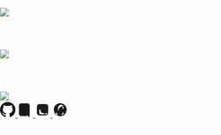 <!DOCTYPE html>
<html lang="fr">
<head>
<meta charset="UTF-8" />
<meta name="viewport" content="width=device-width, initial-scale=1" />
<title>Interface Accapareur</title>
<style>
  /* Reset & basics */
  * {
    box-sizing: border-box;
  }
  body, html {
    margin: 0; padding: 0; height: 100%;
    font-family: 'Segoe UI', Tahoma, Geneva, Verdana, sans-serif;
    color: white;
    overflow: hidden;
  }

  /* Background image with blur and dark overlay */
  body {
    position: relative;
    background: url('https://images.unsplash.com/photo-1506744038136-46273834b3fb?auto=format&fit=crop&w=1470&q=80') no-repeat center/cover;
  }
  body::before {
    content: "";
    position: fixed;
    top:0; left:0; right:0; bottom:0;
    background: inherit;
    filter: blur(12px) brightness(0.4);
    z-index: -2;
  }
  body::after {
    content: "";
    position: fixed;
    top:0; left:0; right:0; bottom:0;
    background: rgba(0,0,0,0.5);
    z-index: -1;
  }

  /* Container centrée verticale et horizontale */
  .container {
    height: 100vh;
    display: flex;
    flex-direction: column;
    align-items: center;
    justify-content: flex-start;
    padding-top: 50px;
    position: relative;
  }

  /* Profil principal */
  .profile-pic {
    width: 130px; height: 130px;
    border-radius: 50%;
    border: 5px solid #FF4444; /* rouge */
    position: relative;
    overflow: hidden;
    background: #a00;
  }
  .profile-pic img {
    width: 100%;
    height: 100%;
    object-fit: cover;
  }
  /* Etoile en coin */
  .profile-pic::after {
    content: "⭐";
    position: absolute;
    top: 5px;
    right: 8px;
    font-size: 28px;
    filter: drop-shadow(0 0 1px black);
  }

  /* Nom utilisateur */
  .username {
    margin-top: 15px;
    font-size: 2.8rem;
    font-weight: 700;
    text-align: center;
  }

  /* ID */
  .user-id {
    margin-top: 4px;
    font-size: 0.95rem;
    color: #bbb;
    text-align: center;
  }

  /* Statut */
  .status-text {
    margin-top: 15px;
    max-width: 380px;
    font-size: 1.2rem;
    font-style: italic;
    text-align: center;
    line-height: 1.3;
  }

  /* Section épuisant (à gauche du centre, vers milieu page) */
  .section-epuisant {
    position: absolute;
    top: 50%;
    left: 10%;
    transform: translateY(-50%);
    display: flex;
    align-items: center;
    gap: 12px;
    color: white;
    max-width: 300px;
  }
  .epuisant-icon {
    width: 48px;
    height: 48px;
    border-radius: 50%;
    background: #444;
    overflow: hidden;
    flex-shrink: 0;
  }
  .epuisant-icon img {
    width: 100%;
    height: 100%;
    object-fit: cover;
  }
  .epuisant-texts {
    display: flex;
    flex-direction: column;
    gap: 4px;
    flex-grow: 1;
  }
  .epuisant-main {
    font-weight: 700;
    font-size: 1.3rem;
    display: flex;
    align-items: center;
    gap: 6px;
  }
  .epuisant-main span.emoji {
    font-size: 1.3rem;
  }
  .listening-to {
    font-size: 0.9rem;
    opacity: 0.8;
  }
  .artist-name {
    font-weight: 600;
    font-size: 1rem;
    margin-top: 2px;
  }
  .album-art {
    width: 60px;
    height: 60px;
    border-radius: 8px;
    overflow: hidden;
    margin-left: 10px;
    flex-shrink: 0;
    box-shadow: 0 0 8px rgba(255,255,255,0.2);
  }
  .album-art img {
    width: 100%;
    height: 100%;
    object-fit: cover;
  }

  /* Bas de page, icônes sociales centrées */
  .footer-socials {
    position: fixed;
    bottom: 30px;
    left: 50%;
    transform: translateX(-50%);
    display: flex;
    gap: 25px;
  }
  .footer-socials a {
    color: white;
    font-size: 28px;
    transition: color 0.3s;
  }
  .footer-socials a:hover {
    color: #ff4444;
  }

  /* Compteur de vues en bas à gauche */
  .view-counter {
    position: fixed;
    bottom: 28px;
    left: 20px;
    font-weight: 700;
    font-size: 1.1rem;
    background: rgba(255,255,255,0.15);
    padding: 6px 14px;
    border-radius: 20px;
    user-select: none;
    letter-spacing: 1.2px;
  }

  /* Icônes sociales SVG inline (GitHub, Discord, Instagram, Globe) */
  /* Utilisation d'icônes simples en SVG */
</style>
</head>
<body>

<div class="container">
  <!-- Photo de profil -->
  <div class="profile-pic" title="Profil Accapareur">
    <img src="https://i.pravatar.cc/130?img=15" alt="Avatar rouge avec étoile"/>
  </div>

  <!-- Nom utilisateur -->
  <div class="username">accapareur</div>

  <!-- ID -->
  <div class="user-id">ID 622,934</div>

  <!-- Texte de statut -->
  <div class="status-text">Money doesn't buy happiness, but I want to cry in an Aston</div>
</div>

<!-- Section épuisant à gauche du centre -->
<div class="section-epuisant" aria-label="Statut épuisant">
  <div class="epuisant-icon" title="Profil petit">
    <img src="https://i.pravatar.cc/48?img=32" alt="Petit avatar rond" />
  </div>
  <div class="epuisant-texts">
    <div class="epuisant-main">
      épuisant <span class="emoji">😭 😡 😱</span>
    </div>
    <div class="listening-to">Listening to</div>
    <div class="artist-name">by АСАЈЅ ToJIb</div>
  </div>
  <div class="album-art" title="Album cover">
    <img src="https://i.pinimg.com/736x/24/82/b2/2482b2e6b7ef6cc5b7b39e444b8f42eb.jpg" alt="Album Art"/>
  </div>
</div>

<!-- Bas de page icônes sociales -->
<div class="footer-socials" role="contentinfo" aria-label="Réseaux sociaux">
  <a href="https://github.com/" target="_blank" rel="noopener" aria-label="GitHub">
    <svg height="28" viewBox="0 0 16 16" width="28" fill="currentColor" aria-hidden="true"><path fill-rule="evenodd" d="M8 0C3.58 0 0 3.58 0 8c0 3.54 2.29 6.53 5.47 7.59.4.07.55-.17.55-.38 0-.19-.01-.82-.01-1.49-2.01.37-2.53-.49-2.69-.94-.09-.23-.48-.94-.82-1.13-.28-.15-.68-.52-.01-.53.63-.01 1.08.58 1.23.82.72 1.21 1.87.87 2.33.66.07-.52.28-.87.51-1.07-1.78-.2-3.64-.89-3.64-3.95 0-.87.31-1.58.82-2.14-.08-.2-.36-1.02.08-2.12 0 0 .67-.21 2.2.82a7.7 7.7 0 012.01-.27c.68 0 1.36.09 2.01.27 1.53-1.04 2.2-.82 2.2-.82.44 1.1.16 1.92.08 2.12.51.56.82 1.27.82 2.14 0 3.07-1.87 3.75-3.65 3.95.29.25.54.73.54 1.48 0 1.07-.01 1.93-.01 2.2 0 .21.15.46.55.38A8.013 8.013 0 0016 8c0-4.42-3.58-8-8-8z"></path></svg>
  </a>
  <a href="https://discord.com/" target="_blank" rel="noopener" aria-label="Discord">
    <svg height="28" viewBox="0 0 245 240" width="28" fill="currentColor" aria-hidden="true"><path d="M104.4 120.8c-5.7 0-10.3-4.9-10.3-10.9 0-6 4.6-10.9 10.3-10.9 5.7 0 10.3 4.9 10.3 10.9 0 6-4.6 10.9-10.3 10.9zm36.2 0c-5.7 0-10.3-4.9-10.3-10.9 0-6 4.6-10.9 10.3-10.9 5.7 0 10.3 4.9 10.3 10.9 0 6-4.6 10.9-10.3 10.9z"/><path d="M189.5 20H55.4C35.8 20 20 36.7 20 56.9v126.2c0 20.2 15.8 36.9 35.4 36.9h99.5l-4.6-15.9 11 10.3 10.3 9.5 18.2 15.9V56.9c0-20.2-15.8-36.9-35.4-36.9zM141 160.4s-4.2-5 6-9.6c11.6-5 20.3-16.2 20.3-16.2-1.5 1.1-3 2.1-4.4 3-19.8 13.1-34.3 16.6-43 16-3.2-.2-6.3-.6-9.1-1.1-2.4-.4-4.6-.9-6.6-1.4l-1.5-9.2c11.2 2.9 19.7 3.5 19.7 3.5-14.2-7.6-19.7-16-19.7-16 13-7.6 22.4-17.3 22.4-17.3-20.5 4.1-28.3 10.2-28.3 10.2-7.7 4.8-13 10.9-13 10.9l-21.6-7.1 4.9 16.5c0 0 8.5 24.4 41.4 29.4 25.2 3.6 39.2-4.5 39.2-4.5z"/></svg>
  </a>
  <a href="https://instagram.com/" target="_blank" rel="noopener" aria-label="Instagram">
    <svg height="28" viewBox="0 0 512 512" width="28" fill="currentColor" aria-hidden="true"><path d="M349.33 69.33h-186.66C102.19 69.33 69.33 102.19 69.33 162.67v186.66c0 60.48 32.85 93.33 93.34 93.33h186.66c60.48 0 93.34-32.85 93.34-93.33v-186.66c0-60.48-32.86-93.34-93.34-93.34zm62.07 280.9c0 34.07-22.21 56.28-56.27 56.28h-153.3c-34.07 0-56.28-22.21-56.28-56.27v-100.57h44.91c-2.13 7.89-3.23 16.29-3.23 25.03 0 50.94 41.36 92.3 92.3 92.3 8.74 0 17.14-1.1 25.03-3.23v44.91zm-45.3-94.5c0-24.28-19.73-44-44-44-24.28 0-44 19.72-44 44 0 24.27 19.72 44 44 44 24.27 0 44-19.73 44-44z"/></svg>
  </a>
  <a href="https://www.google.com" target="_blank" rel="noopener" aria-label="Site web">
    <svg height="28" viewBox="0 0 24 24" width="28" fill="currentColor" aria-hidden="true"><path d="M12 2a10 10 0 1010 10A10 10 0 0012 2zm5.94 8h-2.05a6.07 6.07 0 00-1.55-4.04 7.86 7.86 0 012.84 2.44zM12 4.07a8.06 8.06 0 015.1 1.89 8.15 8.15 0 00-8.08 8.08A8.08 8.08 0 0112 4.07zM4.08 12a7.87 7.87 0 011.92-4.9 6.06 6.06 0 00-3.14 4.25A7.81 7.81 0 014.08 12zm-.02 1.93a7.91 7.91 0 01-1.52 4.5 6.12 6.12 0 003.09-4.26A7.84 7.84 0 014.06 13.93zM6.62 16.4a7.92 7.92 0 011.49 4.46 7.89 7.89 0 01-3.16-4.24 7.7 7.7 0 011.67-.22zm9.17 0a7.67 7.67 0 011.67.21 7.92 7.92 0 01-3.15 4.24 7.92 7.92 0 011.48-4.46z"/></svg>
  </a>
</div>

<!-- Compteur de vues -->
<div class="view-counter" aria-label="Nombre de vues">
  14****
</div>

</body>
</html>
